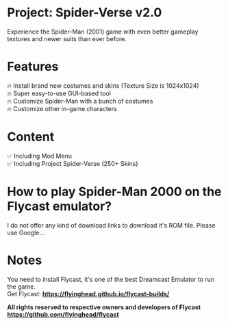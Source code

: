 # Project: Spider-Verse v2.0
Experience the Spider-Man (2001) game with even better gameplay textures and newer suits than ever before. <br>
# Features
🔥 Install brand new costumes and skins (Texture Size is 1024x1024) <br>
🔥 Super easy-to-use GUI-based tool <br>
🔥 Customize Spider-Man with a bunch of costumes <br>
🔥 Customize other in-game characters <br>

# Content
✅ Including Mod Menu<br>
✅ Including Project Spider-Verse (250+ Skins) <br>

# How to play Spider-Man 2000 on the Flycast emulator?
I do not offer any kind of download links to download it's ROM file.
Please use Google...

# Notes
You need to install Flycast, it's one of the best Dreamcast Emulator to run the game.
<br> Get Flycast: **https://flyinghead.github.io/flycast-builds/**

**All rights reserved to respective owners and developers of Flycast**
<br> **https://github.com/flyinghead/flycast**
